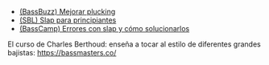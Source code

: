 - [(BassBuzz) Mejorar plucking](https://youtu.be/Rg3ZoXGSxm0?si=GP8vPIl8030O4GwL)
- [(SBL) Slap para principiantes](https://youtu.be/W70XkdHSQPA?si=-Yl3iVyfmI5MPSGZ)
- [(BassCamp) Errores con slap y cómo solucionarlos](https://www.youtube.com/watch?v=jytG10vX9rA)

El curso de Charles Berthoud: enseña a tocar al estilo de diferentes grandes bajistas: https://bassmasters.co/